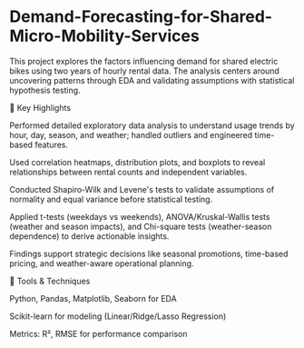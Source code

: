 # Demand-Forecasting-for-Shared-Micro-Mobility-Services

This project explores the factors influencing demand for shared electric bikes using two years of hourly rental data. The analysis centers around uncovering patterns through EDA and validating assumptions with statistical hypothesis testing.

📌 Key Highlights

Performed detailed exploratory data analysis to understand usage trends by hour, day, season, and weather; handled outliers and engineered time-based features.

Used correlation heatmaps, distribution plots, and boxplots to reveal relationships between rental counts and independent variables.

Conducted Shapiro-Wilk and Levene's tests to validate assumptions of normality and equal variance before statistical testing.

Applied t-tests (weekdays vs weekends), ANOVA/Kruskal-Wallis tests (weather and season impacts), and Chi-square tests (weather-season dependence) to derive actionable insights.

Findings support strategic decisions like seasonal promotions, time-based pricing, and weather-aware operational planning.

🧰 Tools & Techniques

Python, Pandas, Matplotlib, Seaborn for EDA

Scikit-learn for modeling (Linear/Ridge/Lasso Regression)

Metrics: R², RMSE for performance comparison

